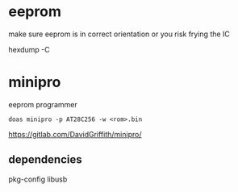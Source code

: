 # eeprom 

make sure eeprom is in correct orientation or you risk frying the IC

hexdump -C

# minipro
eeprom programmer


```
doas minipro -p AT28C256 -w <rom>.bin
```

https://gitlab.com/DavidGriffith/minipro/

## dependencies
pkg-config
libusb
